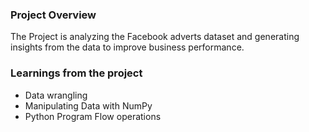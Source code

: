 ### Project Overview

 The Project is analyzing the Facebook adverts dataset and generating insights from the data to improve business performance.


### Learnings from the project

 - Data wrangling
- Manipulating Data with NumPy
- Python Program Flow operations


